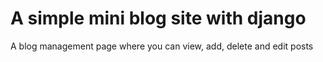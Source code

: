 # A simple mini blog site with django
A blog management page where you can view, add, delete and edit posts
